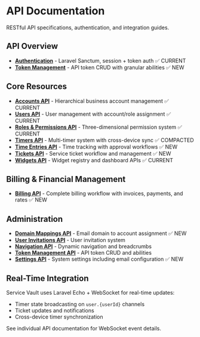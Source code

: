 # API Documentation

RESTful API specifications, authentication, and integration guides.

## API Overview
- **[Authentication](authentication.md)** - Laravel Sanctum, session + token auth ✅ CURRENT
- **[Token Management](tokens.md)** - API token CRUD with granular abilities ✅ NEW

## Core Resources
- **[Accounts API](accounts.md)** - Hierarchical business account management ✅ CURRENT
- **[Users API](users.md)** - User management with account/role assignment ✅ CURRENT
- **[Roles & Permissions API](roles-permissions.md)** - Three-dimensional permission system ✅ CURRENT
- **[Timers API](timers.md)** - Multi-timer system with cross-device sync ✅ COMPACTED
- **[Time Entries API](time-entries.md)** - Time tracking with approval workflows ✅ NEW
- **[Tickets API](tickets.md)** - Service ticket workflow and management ✅ NEW
- **[Widgets API](widgets.md)** - Widget registry and dashboard APIs ✅ CURRENT

## Billing & Financial Management
- **[Billing API](billing.md)** - Complete billing workflow with invoices, payments, and rates ✅ NEW

## Administration
- **[Domain Mappings API](domain-mappings.md)** - Email domain to account assignment ✅ NEW
- **[User Invitations API](user-invitations.md)** - User invitation system
- **[Navigation API](navigation.md)** - Dynamic navigation and breadcrumbs
- **[Token Management API](tokens.md)** - API token CRUD and abilities
- **[Settings API](settings.md)** - System settings including email configuration ✅ NEW

## Real-Time Integration
Service Vault uses Laravel Echo + WebSocket for real-time updates:
- Timer state broadcasting on `user.{userId}` channels
- Ticket updates and notifications
- Cross-device timer synchronization

See individual API documentation for WebSocket event details.